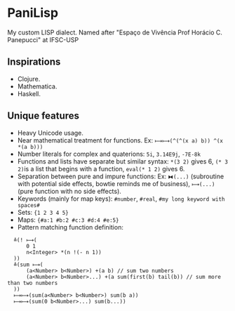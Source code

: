# PaniLisp
My custom LISP dialect. Named after "Espaço de Vivência Prof Horácio C. Panepucci" at IFSC-USP

## Inspirations

  * Clojure.
  * Mathematica.
  * Haskell.

## Unique features

  * Heavy Unicode usage.
  * Near mathematical treatment for functions. Ex: ```⟼⟼(^(^(x a) b)) ^(x *(a b)))```
  * Number literals for complex and quaterions: ```5i```, ```3.14E9j```, ```-7E-8k```
  * Functions and lists have separate but similar syntax: ```*(3 2)``` gives 6, ```(* 3 2)```is a list that begins with a function, ```eval(* 1 2)``` gives 6.
  * Separation between pure and impure functions: Ex: ```⧓(...)``` (subroutine with potential side effects, bowtie reminds me of business), ```⟼(...)``` (pure function with no side effects).
  * Keywords (mainly for map keys): ```#number```, ```#real```, ```#my long keyword with spaces#```
  * Sets: ```{1 2 3 4 5}```
  * Maps: ```{#a:1 #b:2 #c:3 #d:4 #e:5}```
  * Pattern matching function definition:
  ```
    ≜(! ⟼(
        0 1
        n<Integer> *(n !(- n 1))
    ))
    ≜(sum ⟼(
        (a<Number> b<Number>) +(a b) // sum two numbers
        (a<Number> b<Number>...) +(a sum(first(b) tail(b)) // sum more than two numbers
    ))
    ⟼⟼(sum(a<Number> b<Number>) sum(b a))
    ⟼⟼(sum(0 b<Number>...) sum(b...))
  ```
